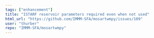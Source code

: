 ```yaml
---
tags: ["enhancement"]
title: "ISTARF reservoir parameters required even when not used"
html_url: "https://github.com/IMMM-SFA/mosartwmpy/issues/109"
user: "thurber"
repo: "IMMM-SFA/mosartwmpy"
---
```


